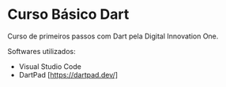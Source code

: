 # Curso Básico Dart
Curso de primeiros passos com Dart pela Digital Innovation One.

Softwares utilizados:
- Visual Studio Code
- DartPad [https://dartpad.dev/]
